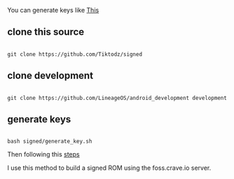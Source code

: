 
You can generate keys like [This](https://github.com/Tiktodz/sign/tree/14/lineage-priv/keys)

## clone this source
```

git clone https://github.com/Tiktodz/signed

```

## clone development
```

git clone https://github.com/LineageOS/android_development development

```

## generate keys

```

bash signed/generate_key.sh

```

Then following this [steps](https://gist.github.com/A2L5E0X1/54cb1b3a49030a9ebf8608b4e68073f5#part-2-setting-up-private-vendor-repo)

I use this method to build a signed ROM using the foss.crave.io server.
